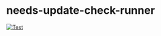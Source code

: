 # needs-update-check-runner

[![Test](https://github.com/violinist-dev/needs-update-check-runner/actions/workflows/test.yml/badge.svg)](https://github.com/violinist-dev/needs-update-check-runner/actions/workflows/test.yml)
